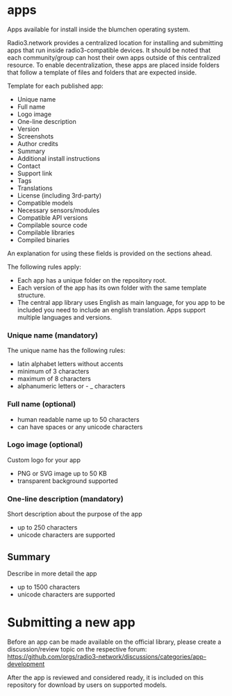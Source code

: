 # apps

Apps available for install inside the blumchen operating system.

Radio3.network provides a centralized location for installing and submitting apps that run inside radio3-compatible devices. It should be noted that each community/group can host their own apps outside of this centralized resource. To enable decentralization, these apps are placed inside folders that follow a template of files and folders that are expected inside.

Template for each published app:

+ Unique name
+ Full name
+ Logo image
+ One-line description
+ Version
+ Screenshots
+ Author credits
+ Summary
+ Additional install instructions
+ Contact
+ Support link
+ Tags
+ Translations
+ License (including 3rd-party)
+ Compatible models
+ Necessary sensors/modules
+ Compatible API versions
+ Compilable source code
+ Compilable libraries
+ Compiled binaries

An explanation for using these fields is provided on the sections ahead.

The following rules apply:

+ Each app has a unique folder on the repository root.
+ Each version of the app has its own folder with the same template structure.
+ The central app library uses English as main language, for you app to be included you need to include an english translation.
Apps support multiple languages and versions.


### Unique name (mandatory)

The unique name has the following rules:
+ latin alphabet letters without accents
+ minimum of 3 characters
+ maximum of 8 characters
+ alphanumeric letters or - _ characters


### Full name (optional)

+ human readable name up to 50 characters
+ can have spaces or any unicode characters


### Logo image (optional)
Custom logo for your app

+ PNG or SVG image up to 50 KB
+ transparent background supported


### One-line description (mandatory)
Short description about the purpose of the app

+ up to 250 characters
+ unicode characters are supported


## Summary
Describe in more detail the app

+ up to 1500 characters
+ unicode characters are supported


# Submitting a new app

Before an app can be made available on the official library, please create a discussion/review topic on the respective forum: https://github.com/orgs/radio3-network/discussions/categories/app-development

After the app is reviewed and considered ready, it is included on this repository for download by users on supported models.

